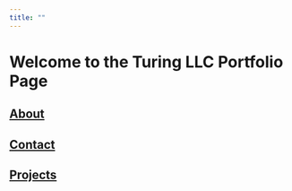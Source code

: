 ```yaml
---
title: ""
---
```


# Welcome to the Turing LLC Portfolio Page

## [About](Pages/About.md)

## [Contact](Pages/Contact.md)
 
## [Projects](Pages/Work_Projects.md)
